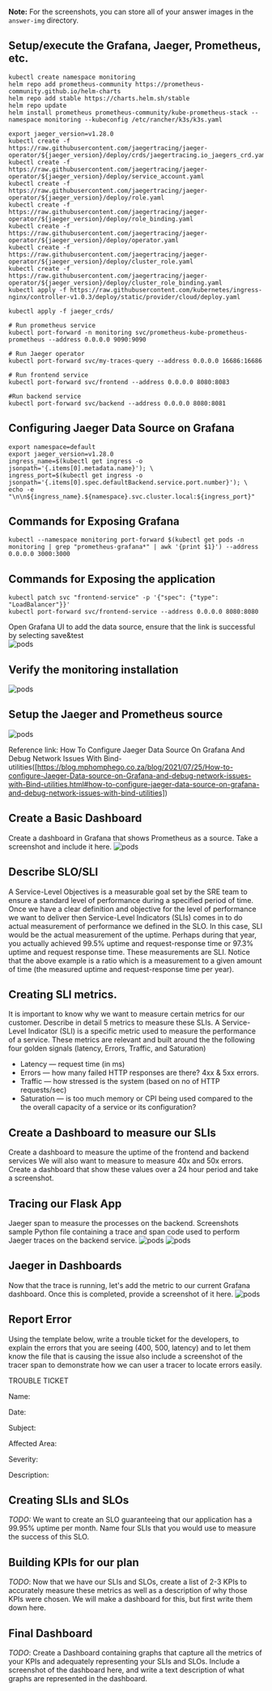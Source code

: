 **Note:** For the screenshots, you can store all of your answer images in the `answer-img` directory.

## Setup/execute the Grafana, Jaeger, Prometheus, etc. 
```
kubectl create namespace monitoring
helm repo add prometheus-community https://prometheus-community.github.io/helm-charts
helm repo add stable https://charts.helm.sh/stable
helm repo update
helm install prometheus prometheus-community/kube-prometheus-stack --namespace monitoring --kubeconfig /etc/rancher/k3s/k3s.yaml

export jaeger_version=v1.28.0
kubectl create -f https://raw.githubusercontent.com/jaegertracing/jaeger-operator/${jaeger_version}/deploy/crds/jaegertracing.io_jaegers_crd.yaml
kubectl create -f https://raw.githubusercontent.com/jaegertracing/jaeger-operator/${jaeger_version}/deploy/service_account.yaml
kubectl create -f https://raw.githubusercontent.com/jaegertracing/jaeger-operator/${jaeger_version}/deploy/role.yaml
kubectl create -f https://raw.githubusercontent.com/jaegertracing/jaeger-operator/${jaeger_version}/deploy/role_binding.yaml
kubectl create -f https://raw.githubusercontent.com/jaegertracing/jaeger-operator/${jaeger_version}/deploy/operator.yaml
kubectl create -f https://raw.githubusercontent.com/jaegertracing/jaeger-operator/${jaeger_version}/deploy/cluster_role.yaml
kubectl create -f https://raw.githubusercontent.com/jaegertracing/jaeger-operator/${jaeger_version}/deploy/cluster_role_binding.yaml
kubectl apply -f https://raw.githubusercontent.com/kubernetes/ingress-nginx/controller-v1.0.3/deploy/static/provider/cloud/deploy.yaml

kubectl apply -f jaeger_crds/

# Run prometheus service
kubectl port-forward -n monitoring svc/prometheus-kube-prometheus-prometheus --address 0.0.0.0 9090:9090

# Run Jaeger operator
kubectl port-forward svc/my-traces-query --address 0.0.0.0 16686:16686
 
# Run frontend service
kubectl port-forward svc/frontend --address 0.0.0.0 8080:8083

#Run backend service
kubectl port-forward svc/backend --address 0.0.0.0 8080:8081
```

## Configuring Jaeger Data Source on Grafana
```
export namespace=default
export jaeger_version=v1.28.0
ingress_name=$(kubectl get ingress -o jsonpath='{.items[0].metadata.name}'); \
ingress_port=$(kubectl get ingress -o jsonpath='{.items[0].spec.defaultBackend.service.port.number}'); \
echo -e "\n\n${ingress_name}.${namespace}.svc.cluster.local:${ingress_port}"
```

## Commands for Exposing Grafana
```
kubectl --namespace monitoring port-forward $(kubectl get pods -n monitoring | grep "prometheus-grafana*" | awk '{print $1}') --address 0.0.0.0 3000:3000
```

## Commands for Exposing the application
```
kubectl patch svc "frontend-service" -p '{"spec": {"type": "LoadBalancer"}}'
kubectl port-forward svc/frontend-service --address 0.0.0.0 8080:8080
```

Open Grafana UI to add the data source, ensure that the link is successful by selecting save&test                 
![pods](https://github.com/cchla1021/udacity-project3/blob/main/answer-img/jaeger-datasource.PNG)

## Verify the monitoring installation
![pods](https://github.com/cchla1021/udacity-project3/blob/main/answer-img/verify-installation.PNG)

## Setup the Jaeger and Prometheus source
![pods](https://github.com/cchla1021/udacity-project3/blob/main/answer-img/Setup-the-Jaeger-and-Prometheus-source.PNG)

Reference link: How To Configure Jaeger Data Source On Grafana And Debug Network Issues With Bind-utilities([https://blog.mphomphego.co.za/blog/2021/07/25/How-to-configure-Jaeger-Data-source-on-Grafana-and-debug-network-issues-with-Bind-utilities.html#how-to-configure-jaeger-data-source-on-grafana-and-debug-network-issues-with-bind-utilities])

## Create a Basic Dashboard
Create a dashboard in Grafana that shows Prometheus as a source. Take a screenshot and include it here.
![pods](https://github.com/cchla1021/udacity-project3/blob/main/answer-img/Grafana-Prometheus-Basic-Dashboard.PNG)

## Describe SLO/SLI
A Service-Level Objectives is a measurable goal set by the SRE team to ensure a standard level of performance during a specified period of time. Once we have a clear definition and objective for the level of performance we want to deliver then Service-Level Indicators (SLIs) comes in to do actual measurement of performance we defined in the SLO. In this case, SLI would be the actual measurement of the uptime. Perhaps during that year, you actually achieved 99.5% uptime and request-response time or 97.3% uptime and request response time. These measurements are SLI. Notice that the above example is a ratio which is a measurement to a given amount of time (the measured uptime and request-response time per year).

## Creating SLI metrics.
It is important to know why we want to measure certain metrics for our customer. Describe in detail 5 metrics to measure these SLIs. 
A Service-Level Indicator (SLI) is a specific metric used to measure the performance of a service. These metrics are relevant and built around the the following four golden signals (latency, Errors, Traffic, and Saturation)
* Latency — request time (in ms)
* Errors — how many failed HTTP responses are there? 4xx & 5xx errors.
* Traffic — how stressed is the system (based on no of HTTP requests/sec)
* Saturation — is too much memory or CPI being used compared to the the overall capacity of a service or its configuration?

## Create a Dashboard to measure our SLIs
Create a dashboard to measure the uptime of the frontend and backend services We will also want to measure to measure 40x and 50x errors. Create a dashboard that show these values over a 24 hour period and take a screenshot.

## Tracing our Flask App
Jaeger span to measure the processes on the backend. Screenshots sample Python file containing a trace and span code used to perform Jaeger traces on the backend service.
![pods](https://github.com/cchla1021/udacity-project3/blob/main/answer-img/jaeger_flask_tracing.png)
![pods](https://github.com/cchla1021/udacity-project3/blob/main/answer-img/jaeger_flask_tracing_span.PNG)

## Jaeger in Dashboards
Now that the trace is running, let's add the metric to our current Grafana dashboard. Once this is completed, provide a screenshot of it here.
![pods](https://github.com/cchla1021/udacity-project3/blob/main/answer-img/Grafana-Jaeger.png)

## Report Error
Using the template below, write a trouble ticket for the developers, to explain the errors that you are seeing (400, 500, latency) and to let them know the file that is causing the issue also include a screenshot of the tracer span to demonstrate how we can user a tracer to locate errors easily.

TROUBLE TICKET

Name:

Date:

Subject:

Affected Area:

Severity:

Description:


## Creating SLIs and SLOs
*TODO:* We want to create an SLO guaranteeing that our application has a 99.95% uptime per month. Name four SLIs that you would use to measure the success of this SLO.

## Building KPIs for our plan
*TODO*: Now that we have our SLIs and SLOs, create a list of 2-3 KPIs to accurately measure these metrics as well as a description of why those KPIs were chosen. We will make a dashboard for this, but first write them down here.

## Final Dashboard
*TODO*: Create a Dashboard containing graphs that capture all the metrics of your KPIs and adequately representing your SLIs and SLOs. Include a screenshot of the dashboard here, and write a text description of what graphs are represented in the dashboard.  
